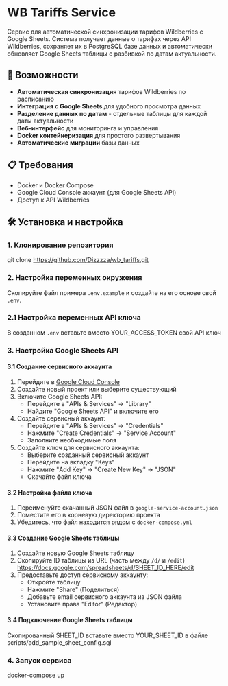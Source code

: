 # WB Tariffs Service

Сервис для автоматической синхронизации тарифов Wildberries с Google Sheets. Система получает данные о тарифах через API Wildberries, сохраняет их в PostgreSQL базе данных и автоматически обновляет Google Sheets таблицы с разбивкой по датам актуальности.

## 🚀 Возможности

- **Автоматическая синхронизация** тарифов Wildberries по расписанию
- **Интеграция с Google Sheets** для удобного просмотра данных
- **Разделение данных по датам** - отдельные таблицы для каждой даты актуальности
- **Веб-интерфейс** для мониторинга и управления
- **Docker контейнеризация** для простого развертывания
- **Автоматические миграции** базы данных

## 📋 Требования

- Docker и Docker Compose
- Google Cloud Console аккаунт (для Google Sheets API)
- Доступ к API Wildberries

## 🛠 Установка и настройка

### 1. Клонирование репозитория

git clone https://github.com/Dizzzza/wb_tariffs.git

### 2. Настройка переменных окружения

Скопируйте файл примера `.env.example` и создайте на его основе свой `.env`.

### 2.1 Настройка переменных API ключа

В созданном `.env` вставьте вместо YOUR_ACCESS_TOKEN свой API ключ

### 3. Настройка Google Sheets API

#### 3.1 Создание сервисного аккаунта

1. Перейдите в [Google Cloud Console](https://console.cloud.google.com/)
2. Создайте новый проект или выберите существующий
3. Включите Google Sheets API:
   - Перейдите в "APIs & Services" → "Library"
   - Найдите "Google Sheets API" и включите его
4. Создайте сервисный аккаунт:
   - Перейдите в "APIs & Services" → "Credentials"
   - Нажмите "Create Credentials" → "Service Account"
   - Заполните необходимые поля
5. Создайте ключ для сервисного аккаунта:
   - Выберите созданный сервисный аккаунт
   - Перейдите на вкладку "Keys"
   - Нажмите "Add Key" → "Create New Key" → "JSON"
   - Скачайте файл ключа

#### 3.2 Настройка файла ключа

1. Переименуйте скачанный JSON файл в `google-service-account.json`
2. Поместите его в корневую директорию проекта
3. Убедитесь, что файл находится рядом с `docker-compose.yml`

#### 3.3 Создание Google Sheets таблицы

1. Создайте новую Google Sheets таблицу
2. Скопируйте ID таблицы из URL (часть между `/d/` и `/edit`)
   https://docs.google.com/spreadsheets/d/SHEET_ID_HERE/edit
3. Предоставьте доступ сервисному аккаунту:
   - Откройте таблицу
   - Нажмите "Share" (Поделиться)
   - Добавьте email сервисного аккаунта из JSON файла
   - Установите права "Editor" (Редактор)

#### 3.4 Подключение Google Sheets таблицы

Скопированный SHEET_ID вставьте вместо YOUR_SHEET_ID в файле scripts/add_sample_sheet_config.sql

### 4. Запуск сервиса

docker-compose up
